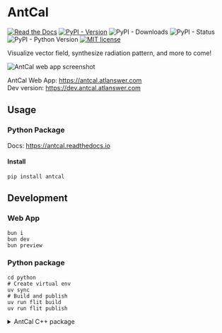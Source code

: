 # AntCal

[![Read the Docs](https://readthedocs.org/projects/antcal/badge/?version=latest)](https://antcal.readthedocs.io)
[![PyPI - Version](https://img.shields.io/pypi/v/antcal?logo=pypi)](https://pypi.org/project/antcal)
![PyPI - Downloads](https://img.shields.io/pypi/dm/antcal?logo=pypi)
![PyPI - Status](https://img.shields.io/pypi/status/antcal?logo=pypi)
![PyPI - Python Version](https://img.shields.io/pypi/pyversions/antcal?logo=pypi)
[![MIT license](https://img.shields.io/pypi/l/antcal?logo=pypi)](https://opensource.org/licenses/MIT)

Visualize vector field, synthesize radiation pattern, and more to come!

<img alt="AntCal web app screenshot" src="https://github.com/user-attachments/assets/703104e9-d7ca-4c60-bd5b-f623ae5d6ed9" />

AntCal Web App: https://antcal.atlanswer.com<br/>
Dev version: https://dev.antcal.atlanswer.com

## Usage

### Python Package

Docs: https://antcal.readthedocs.io

#### Install

```shell
pip install antcal
```

## Development

### Web App

```shell
bun i
bun dev
bun preview
```

### Python package

```shell
cd python
# Create virtual env
uv sync
# Build and publish
uv run flit build
uv run flit publish
```

<details>

<summary>
AntCal C++ package
</summary>

### C++ package

**Currently in backlog**

C++ implementation is in `/cpp`. A build environment is required. All presets are documented in `CMakePresets.json`.

```shell
# Fetch vcpkg
git submodule update --init --recursive
# Configurate
cmake --preset <preset>
# Build
cmake --build --preset <preset>
# Test
ctest --preset <preset>
```

</details>
